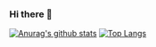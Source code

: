 ### Hi there 👋
[![Anurag's github stats](https://github-readme-stats.vercel.app/api?username=jatsqi)](https://github.com/anuraghazra/github-readme-stats)
[![Top Langs](https://github-readme-stats.vercel.app/api/top-langs/?username=jatsqi&layout=compact)](https://github.com/anuraghazra/github-readme-stats)
